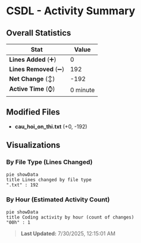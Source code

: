 # CSDL - Activity Summary 

## Overall Statistics

| Stat                   | Value                                                             |
| ---------------------- | ----------------------------------------------------------------- |
| **Lines Added** (➕)   | 0                                          |
| **Lines Removed** (➖) | 192                                        |
| **Net Change** (↕)    | -192                |
| **Active Time** (⌚)   | 0 minute |


## Modified Files
- **cau_hoi_on_thi.txt** (+0, -192)

## Visualizations

### By File Type (Lines Changed)

```mermaid
pie showData
title Lines changed by file type
".txt" : 192
```

### By Hour (Estimated Activity Count)

```mermaid
pie showData
title Coding activity by hour (count of changes)
"00h" : 1
```


> **Last Updated:** 7/30/2025, 12:15:01 AM